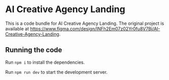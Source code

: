 
  # AI Creative Agency Landing

  This is a code bundle for AI Creative Agency Landing. The original project is available at https://www.figma.com/design/INFh2Em07z02Yr0fu8V7Bj/AI-Creative-Agency-Landing.

  ## Running the code

  Run `npm i` to install the dependencies.

  Run `npm run dev` to start the development server.
  